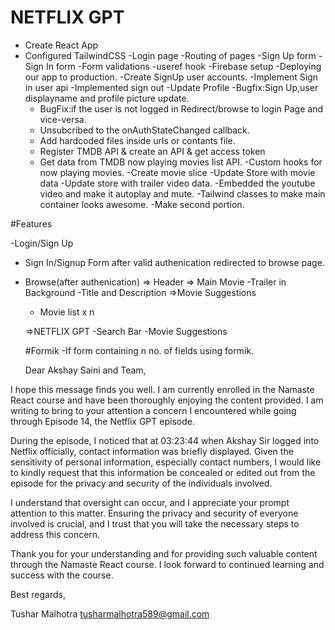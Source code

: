 # NETFLIX GPT

- Create React App
- Configured TailwindCSS
  -Login page
  -Routing of pages
  -Sign Up form
  -Sign In form
  -Form validations
  -useref hook
  -Firebase setup
  -Deploying our app to production.
  -Create SignUp user accounts.
  -Implement Sign in user api
  -Implemented sign out
  -Update Profile
  -Bugfix:Sign Up,user displayname and profile picture update.
  - BugFix:if the user is not logged in Redirect/browse to login Page and vice-versa.
  - Unsubcribed to the onAuthStateChanged callback.
  - Add hardcoded files inside urls or contants file.
  - Register TMDB API & create an API & get access token
  - Get data from TMDB now playing movies list API.
    -Custom hooks for now playing movies.
    -Create movie slice
    -Update Store with movie data
    -Update store with trailer video data.
    -Embedded the youtube video and make it autoplay and mute.
    -Tailwind classes to make main container looks awesome.
    -Make second portion.

#Features

-Login/Sign Up

- Sign In/Signup Form
  after valid authenication redirected to browse page.
- Browse(after authenication)
  => Header
  => Main Movie
  -Trailer in Background
  -Title and Description
  =>Movie Suggestions

  - Movie list x n

  =>NETFLIX GPT
  -Search Bar
  -Movie Suggestions

  #Formik
  -If form containing n no. of fields using formik.

  Dear Akshay Saini and Team,

I hope this message finds you well. I am currently enrolled in the Namaste React course and have been thoroughly enjoying the content provided. I am writing to bring to your attention a concern I encountered while going through Episode 14, the Netflix GPT episode.

During the episode, I noticed that at 03:23:44 when Akshay Sir logged into Netflix officially, contact information was briefly displayed. Given the sensitivity of personal information, especially contact numbers, I would like to kindly request that this information be concealed or edited out from the episode for the privacy and security of the individuals involved.

I understand that oversight can occur, and I appreciate your prompt attention to this matter. Ensuring the privacy and security of everyone involved is crucial, and I trust that you will take the necessary steps to address this concern.

Thank you for your understanding and for providing such valuable content through the Namaste React course. I look forward to continued learning and success with the course.

Best regards,

Tushar Malhotra
tusharmalhotra589@gmail.com
